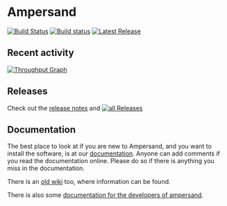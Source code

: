 # Ampersand 

[![Build Status](https://travis-ci.org/AmpersandTarski/Ampersand.svg?branch=master)](https://travis-ci.org/AmpersandTarski/Ampersand)
[![Build status](https://ci.appveyor.com/api/projects/status/ai0pwvb7corwkjjm?svg=true)](https://ci.appveyor.com/project/hanjoosten/ampersand)
[![Latest Release](https://img.shields.io/github/release/AmpersandTarski/Ampersand.svg)](https://github.com/AmpersandTarski/Ampersand/releases/latest)

## Recent activity 
[![Throughput Graph](https://graphs.waffle.io/AmpersandTarski/Ampersand/throughput.svg)](https://waffle.io/AmpersandTarski/Ampersand/metrics)

## Releases
Check out the [release notes](https://github.com/AmpersandTarski/Ampersand/blob/development/ReleaseNotes.md) and [![all Releases](https://img.shields.io/github/release/AmpersandTarski/Ampersand.svg)](https://github.com/AmpersandTarski/Ampersand/releases)

## Documentation

The best place to look at if you are new to Ampersand, and you want to install the software, is at our [documentation](http://ampersandtarski.gitbooks.io/documentation/). Anyone can add comments if you read the documentation online. Please do so if there is anything you miss in the documentation. 

There is an [old wiki](http://wiki.tarski.nl) too, where information can be found. 

There is also some [documentation for the developers of ampersand](http://ampersandtarski.gitbooks.io/the-tools-we-use-for-ampersand/). 
